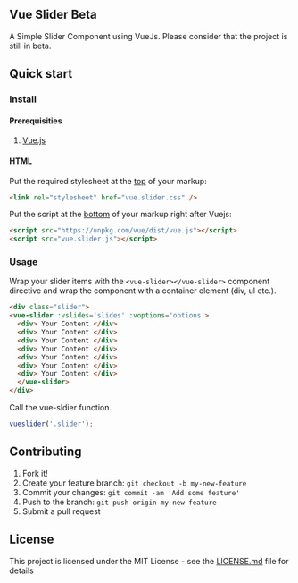 ## Vue Slider Beta
A Simple Slider Component using VueJs.
Please consider that the project is still in beta.

## Quick start

### Install
#### Prerequisities

1. [Vue.js](https://vuejs.org/)

#### HTML

Put the required stylesheet at the [top](https://developer.yahoo.com/performance/rules.html#css_top) of your markup:

```html
<link rel="stylesheet" href="vue.slider.css" />
```


Put the script at the [bottom](https://developer.yahoo.com/performance/rules.html#js_bottom) of your markup right after Vuejs:

```html
<script src="https://unpkg.com/vue/dist/vue.js"></script>
<script src="vue.slider.js"></script>
```

### Usage

Wrap your slider items with the `<vue-slider></vue-slider>` component directive and wrap the component with a container element (div, ul etc.).

```html
<div class="slider">
<vue-slider :vslides='slides' :voptions='options'>
  <div> Your Content </div>
  <div> Your Content </div>
  <div> Your Content </div>
  <div> Your Content </div>
  <div> Your Content </div>
  <div> Your Content </div>
  <div> Your Content </div>
  </vue-slider>
</div>
```

Call the vue-sldier function.

```javascript
vueslider('.slider');
```

## Contributing

1. Fork it!
2. Create your feature branch: `git checkout -b my-new-feature`
3. Commit your changes: `git commit -am 'Add some feature'`
4. Push to the branch: `git push origin my-new-feature`
5. Submit a pull request


## License

This project is licensed under the MIT License - see the [LICENSE.md](LICENSE.md) file for details